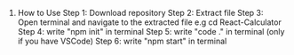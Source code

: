 
1. How to Use
Step 1: Download repository
Step 2: Extract file
Step 3: Open terminal and navigate to the extracted file e.g cd React-Calculator
Step 4: write "npm init" in terminal
Step 5: write "code ." in terminal (only if you have VSCode)
Step 6: write "npm start" in terminal
